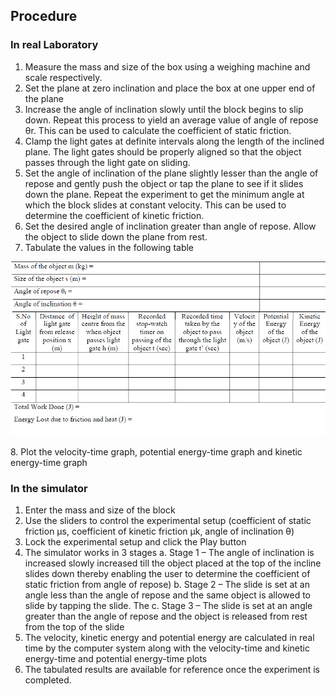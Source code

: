 ## Procedure
### In real Laboratory
1. Measure the mass and size of the box using a weighing machine and scale respectively.
2. Set the plane at zero inclination and place the box at one upper end of the plane
3. Increase the angle of inclination slowly until the block begins to slip down. Repeat this process to
yield an average value of angle of repose θr. This can be used to calculate the coefficient of static
friction.
4. Clamp the light gates at definite intervals along the length of the inclined plane. The light gates
should be properly aligned so that the object passes through the light gate on sliding.
5. Set the angle of inclination of the plane slightly lesser than the angle of repose and gently push the
object or tap the plane to see if it slides down the plane. Repeat the experiment to get the minimum
angle at which the block slides at constant velocity. This can be used to determine the coefficient of
kinetic friction.
6. Set the desired angle of inclination greater than angle of repose. Allow the object to slide down the
plane from rest.
7. Tabulate the values in the following table
 <p align="center">
  <img src="images/p1.jpeg">
</p>
8. Plot the velocity-time graph, potential energy-time graph and kinetic energy-time graph

### In the simulator
1. Enter the mass and size of the block
2. Use the sliders to control the experimental setup (coefficient of static friction μs, coefficient of
kinetic friction μk, angle of inclination θ)
3. Lock the experimental setup and click the Play button
4. The simulator works in 3 stages
a. Stage 1 – The angle of inclination is increased slowly increased till the object placed at the
top of the incline slides down thereby enabling the user to determine the coefficient of static
friction from angle of repose)
b. Stage 2 – The slide is set at an angle less than the angle of repose and the same object is
allowed to slide by tapping the slide. The
c. Stage 3 – The slide is set at an angle greater than the angle of repose and the object is
released from rest from the top of the slide
5. The velocity, kinetic energy and potential energy are calculated in real time by the computer system
along with the velocity-time and kinetic energy-time and potential energy-time plots
6. The tabulated results are available for reference once the experiment is completed.
